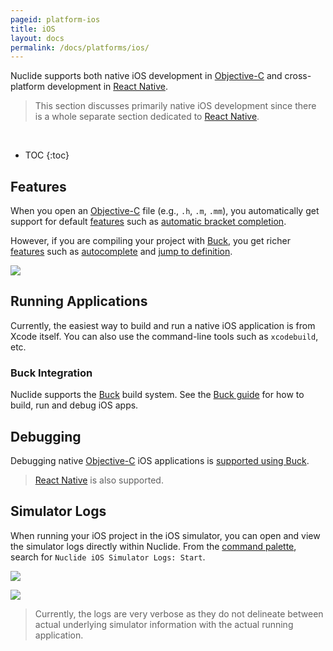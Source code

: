 ```yaml
---
pageid: platform-ios
title: iOS
layout: docs
permalink: /docs/platforms/ios/
---
```


Nuclide supports both native iOS development in [Objective-C](/nuclide/docs/languages/objective-c) and
cross-platform development in [React Native](/nuclide/docs/platforms/react-native).

> This section discusses primarily native iOS development since there is a whole separate section
> dedicated to [React Native](/nuclide/docs/platforms/react-native).

<br/>

* TOC
{:toc}

## Features

When you open an [Objective-C](/nuclide/docs/languages/objective-c/) file (e.g., `.h`, `.m`, `.mm`), you
automatically get support for default [features](/nuclide/docs/languages/objective-c/#default-features) such
as
[automatic bracket completion](/nuclide/docs/languages/objective-c/#default-features__automatic-bracket-completion).

However, if you are compiling your project with [Buck](http://buckbuild.com), you get richer
[features](/nuclide/docs/languages/objective-c/#buck-enabled-features) such as
[autocomplete](/nuclide/docs/languages/objective-c/#buck-enabled-features__autocomplete) and
[jump to definition](/nuclide/docs/languages/objective-c/#buck-enabled-features__jump-to-definition).

![](/nuclide/static/images/docs/platform-ios-native-autocomplete.png)

## Running Applications

Currently, the easiest way to build and run a native iOS application is from Xcode itself.
You can also use the command-line tools such as `xcodebuild`, etc.

### Buck Integration

Nuclide supports the [Buck](https://buckbuild.com/) build system. See the
[Buck guide](/nuclide/docs/features/buck) for how to build, run and debug iOS apps.

## Debugging

Debugging native [Objective-C](/nuclide/docs/languages/objective-c/) iOS applications is
[supported using Buck](/nuclide/docs/features/buck/#debug).

> [React Native](/nuclide/docs/platforms/react-native/#debugging) is also supported.

## Simulator Logs

When running your iOS project in the iOS simulator, you can open and view the simulator logs
directly within Nuclide. From the [command palette](/nuclide/docs/editor/basics/#command-palette), search
for `Nuclide iOS Simulator Logs: Start`.

![](/nuclide/static/images/docs/platform-ios-toggle-simulator.png)

![](/nuclide/static/images/docs/platform-ios-simulator-output.png)

> Currently, the logs are very verbose as they do not delineate between actual underlying simulator
> information with the actual running application.
